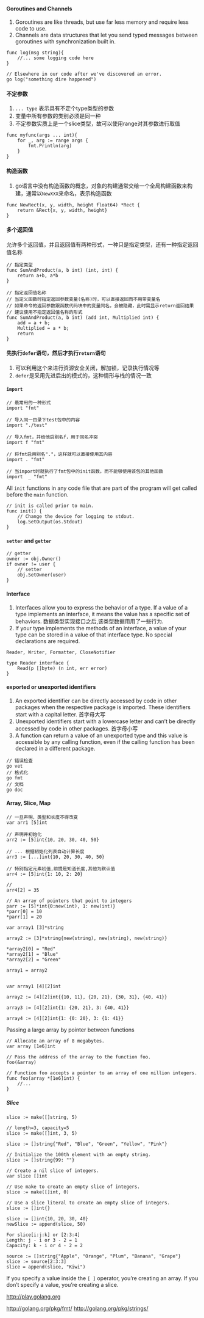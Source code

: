 #### Goroutines and Channels
1.	Goroutines are like threads, but use far less memory and require less code to use.
2.	Channels are data structures that let you send typed messages between goroutines with synchronization built in. 

```
func log(msg string){
	//... some logging code here
}

// Elsewhere in our code after we've discovered an error.
go log("something dire happened")
```

#### 不定参数
1.	`... type` 表示具有不定个type类型的参数		
2.	变量中所有参数的类别必须是同一种	
3.	不定参数实质上是一个slice类型，故可以使用range对其参数进行取值

```
func myfunc(args ... int){
	for _, arg := range args {
		fmt.Println(arg)
	}
}
```


#### 构造函数
1.	go语言中没有构造函数的概念，对象的构建通常交给一个全局构建函数来构建，通常以`NewXXX`来命名，表示构造函数

```
func NewRect(x, y, width, height float64) *Rect {
    return &Rect{x, y, width, height}
}
```

#### 多个返回值
允许多个返回值，并且返回值有两种形式，一种只是指定类型，还有一种指定返回值名称

```
// 指定类型
func SumAndProduct(a, b int) (int, int) {
    return a+b, a*b
}
  
// 指定返回值名称
// 当定义函数时指定返回参数变量(名称)时，可以直接返回而不用带变量名
// 如果命令的返回参数跟函数代码块中的变量同名，会被隐藏，此时需显示return返回结果
// 建议使用不指定返回值名称的形式
func SumAndProduct(a, b int) (add int, Multiplied int) {
    add = a + b;
    Multiplied = a * b;
    return
}
```

#### 先执行`defer`语句，然后才执行`return`语句
1.	可以利用这个来进行资源安全关闭，解加锁，记录执行情况等
2.	`defer`是采用先进后出的模式的，这种情形与栈的情况一致


#### `import`
```
// 最常用的一种形式
import "fmt"

// 导入同一目录下test包中的内容
import "./test"

// 导入fmt，并给他启别名f，用于同名冲突
import f "fmt"

// 将fmt启用别名"."，这样就可以直接使用其内容
import . "fmt"

// 当import时就执行了fmt包中的init函数，而不能够使用该包的其他函数
import  _ "fmt"
```
All `init` functions in any code file that are part of the program will get called before
the `main` function.

```
// init is called prior to main.
func init() {
	// Change the device for logging to stdout.
	log.SetOutput(os.Stdout)
}
```



#### `setter` and `getter`
```
// getter
owner := obj.Owner()
if owner != user {
	// setter
    obj.SetOwner(user)
}
```

#### Interface 
1.	Interfaces allow you to express the behavior of a type. If a value of a type implements
an interface, it means the value has a specific set of behaviors. 数据类型实现接口之后,该类型数据用用了一些行为.
2.	If your type implements the methods of an interface, a value of your type can be stored in a value of that interface type. No special declarations are required.

```
Reader, Writer, Formatter, CloseNotifier
```

```
type Reader interface {
	Read(p []byte) (n int, err error)
}
```

#### exported or unexported identifiers
1.	An exported identifier can be directly accessed by code in other packages when the respective
package is imported. These identifiers start with a capital letter. 首字母大写
2.	Unexported identifiers start with a lowercase letter and can’t be directly accessed by code in other packages. 首字母小写
3.	A function can return a value of an unexported type and this value is accessible by any calling function, even if the calling function has been declared in a different package.




```
// 错误检查
go vet
// 格式化
go fmt
// 文档
go doc
```


####  Array, Slice, Map
```
// 一旦声明，类型和长度不得改变
var arr1 [5]int

// 声明并初始化
arr2 := [5]int{10, 20, 30, 40, 50}

// ... 根据初始化列表自动计算长度
arr3 := [...]int{10, 20, 30, 40, 50}

// 特别指定元素初值,前提是知道长度,其他为默认值
arr4 := [5]int{1: 10, 2: 20}

//
arr4[2] = 35

// An array of pointers that point to integers
parr := [5]*int{0:new(int), 1: new(int)}
*parr[0] = 10
*parr[1] = 20

var array1 [3]*string

array2 := [3]*string{new(string), new(string), new(string)}

*array2[0] = "Red"
*array2[1] = "Blue"
*array2[2] = "Green"

array1 = array2


var array1 [4][2]int

array2 := [4][2]int{{10, 11}, {20, 21}, {30, 31}, {40, 41}}

array3 := [4][2]int{1: {20, 21}, 3: {40, 41}}

array4 := [4][2]int{1: {0: 20}, 3: {1: 41}}
```

Passing a large array by pointer between functions
```
// Allocate an array of 8 megabytes.
var array [1e6]int

// Pass the address of the array to the function foo.
foo(&array)

// Function foo accepts a pointer to an array of one million integers.
func foo(array *[1e6]int) {
	//...
}
```


##### Slice
```
slice := make([]string, 5)

// length=3, capacity=5
slice := make([]int, 3, 5)

slice := []string{"Red", "Blue", "Green", "Yellow", "Pink"}

// Initialize the 100th element with an empty string.
slice := []string{99: ""}

// Create a nil slice of integers.
var slice []int

// Use make to create an empty slice of integers.
slice := make([]int, 0)

// Use a slice literal to create an empty slice of integers.
slice := []int{}

slice := []int{10, 20, 30, 40}
newSlice := append(slice, 50)
```

```
For slice[i:j:k] or [2:3:4]
Length: j - i or 3 - 2 = 1
Capacity: k - i or 4 - 2 = 2

source := []string{"Apple", "Orange", "Plum", "Banana", "Grape"}
slice := source[2:3:3]
slice = append(slice, "Kiwi")
```

If you specify a value inside the `[ ]` operator, you’re creating an array. If
you don’t specify a value, you’re creating a slice.


http://play.golang.org

http://golang.org/pkg/fmt/
http://golang.org/pkg/strings/
